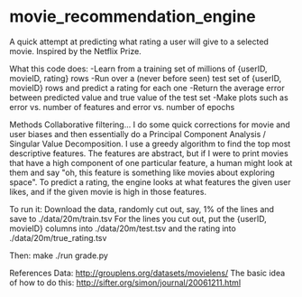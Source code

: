 # movie_recommendation_engine
A quick attempt at predicting what rating a user will give to a selected movie.
Inspired by the Netflix Prize.


What this code does:
-Learn from a training set of millions of {userID, movieID, rating} rows
-Run over a (never before seen) test set of {userID, movieID} rows and predict
 a rating for each one
-Return the average error between predicted value and true value of the test set
-Make plots such as error vs. number of features and error vs. number of epochs



Methods
Collaborative filtering...
I do some quick corrections for movie and user biases and then essentially do a
Principal Component Analysis / Singular Value Decomposition. I use a greedy
algorithm to find the top most descriptive features. The features are abstract,
but if I were to print movies that have a high component of one particular
feature, a human might look at them and say "oh, this feature is something like
movies about exploring space". To predict a rating, the engine looks at what
features the given user likes, and if the given movie is high in those features.



To run it:
Download the data, randomly cut out, say, 1% of the lines and save to
./data/20m/train.tsv     For the lines you cut out, put the {userID, movieID}
columns into ./data/20m/test.tsv and the rating into ./data/20m/true_rating.tsv

Then:
make
./run
grade.py



References
Data: http://grouplens.org/datasets/movielens/
The basic idea of how to do this: http://sifter.org/simon/journal/20061211.html
